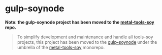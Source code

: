 # gulp-soynode

**Note: the gulp-soynode project has been moved to the [metal-tools-soy](https://github.com/metal/metal-tools-soy) repo.**

> To simplify development and maintenance and handle all tools-soy projects, this project has been moved to the [gulp-soynode](https://github.com/metal/metal-tools-soy/tree/master/packages/gulp-soynode) under the umbrella of the [metal-tools-soy](https://github.com/metal/metal-tools-soy) monorepo.